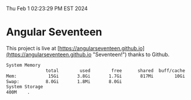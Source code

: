 Thu Feb  1 02:23:29 PM EST 2024

# Angular Seventeen


This project is live at [https://angularseventeen.github.io](https://angularseventeen.github.io "Seventeen!") thanks to Github.

```bash
System Memory
               total        used        free      shared  buff/cache   available
Mem:            15Gi       3.8Gi       1.7Gi       817Mi        10Gi        11Gi
Swap:          8.0Gi       1.8Mi       8.0Gi
System Storage
400M	.
```
```bash
